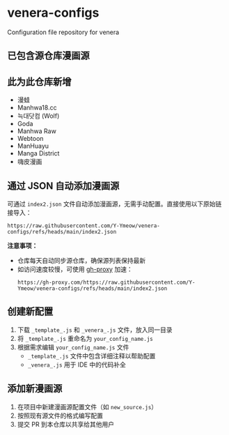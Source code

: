 # venera-configs

Configuration file repository for venera

## 已包含源仓库漫画源

## 此为此仓库新增
- 漫蛙
- Manhwa18.cc
- 늑대닷컴 (Wolf)
- Goda
- Manhwa Raw
- Webtoon
- ManHuayu
- Manga District
- 嗨皮漫画

## 通过 JSON 自动添加漫画源

可通过 `index2.json` 文件自动添加漫画源，无需手动配置。直接使用以下原始链接导入：

```
https://raw.githubusercontent.com/Y-Ymeow/venera-configs/refs/heads/main/index2.json
```

**注意事项：**
- 仓库每天自动同步源仓库，确保源列表保持最新
- 如访问速度较慢，可使用 [gh-proxy](https://ghproxy.com/) 加速：
  ```
  https://gh-proxy.com/https://raw.githubusercontent.com/Y-Ymeow/venera-configs/refs/heads/main/index2.json
  ```

## 创建新配置

1. 下载 `_template_.js` 和 `_venera_.js` 文件，放入同一目录
2. 将 `_template_.js` 重命名为 `your_config_name.js`
3. 根据需求编辑 `your_config_name.js` 文件
   - `_template_.js` 文件中包含详细注释以帮助配置
   - `_venera_.js` 用于 IDE 中的代码补全

## 添加新漫画源
1. 在项目中新建漫画源配置文件（如 `new_source.js`）
2. 按照现有源文件的格式编写配置
3. 提交 PR 到本仓库以共享给其他用户
